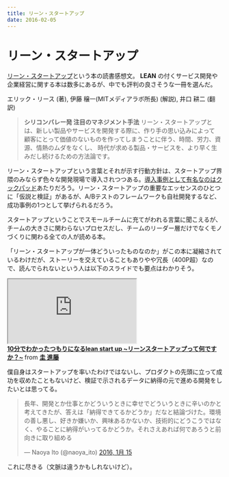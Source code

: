 ```yaml
---
title: リーン・スタートアップ
date: 2016-02-05
---
```


# リーン・スタートアップ

[リーン・スタートアップ](https://www.amazon.co.jp/dp/4822248976/?tag=1000ch-22)という本の読書感想文。 **LEAN** の付くサービス開発や企業経営に関する本は数多にあるが、中でも評判の良さそうな一冊を選んだ。

<affiliate-link
  src="https://images-na.ssl-images-amazon.com/images/I/51bOkHsFFlL._SX336_BO1,204,203,200_.jpg"
  href="https://www.amazon.co.jp/dp/4822248976/"
  tag="1000ch-22"
  title="リーン・スタートアップ">
  エリック・リース  (著), 伊藤 穣一(MITメディアラボ所長) (解説), 井口 耕二  (翻訳)
</affiliate-link>

> **シリコンバレー発 注目のマネジメント手法**
> リーン・スタートアップとは、新しい製品やサービスを開発する際に、作り手の思い込みによって
> 顧客にとって価値のないものを作ってしまうことに伴う、時間、労力、資源、情熱のムダをなくし、
> 時代が求める製品・サービスを、より早く生みだし続けるための方法論です。

リーン・スタートアップという言葉とそれが示す行動方針は、スタートアップ界隈のみならず色々な開発現場で導入されつつある。[導入事例として有名なのはクックパッド](http://itpro.nikkeibp.co.jp/article/COLUMN/20120302/384286/)あたりだろう。リーン・スタートアップの重要なエッセンスのひとつに「仮説と検証」があるが、A/Bテストのフレームワークも自社開発するなど、成功事例の1つとして挙げられるだろう。

スタートアップということでスモールチームに充てがわれる言葉に聞こえるが、チームの大きさに関わらないプロセスだし、チームのリーダー層だけでなくモノづくりに関わる全ての人が読める本。

「リーン・スタートアップが一体どういったものなのか」がこの本に凝縮されているわけだが、ストーリーを交えていることもありやや冗長（400P超）なので、読んでられないという人は以下のスライドでも要点はわかりそう。

<iframe src="https://www.slideshare.net/slideshow/embed_code/key/GuPph4hKsSbQD5"scrolling="no" style="aspect-ratio: 4/3;" allowfullscreen> </iframe> <div style="margin-bottom:5px"> <strong> <a href="//www.slideshare.net/shintokeimail/10lean-startup" title="10分でわかったつもりになるlean start up ~リーンスタートアップって何ですか？~" target="_blank">10分でわかったつもりになるlean start up ~リーンスタートアップって何ですか？~</a> </strong> from <strong><a href="//www.slideshare.net/shintokeimail" target="_blank">圭 進藤</a></strong> </div>

僕自身はスタートアップを率いたわけではないし、プロダクトの先頭に立って成功を収めたこともないけど、検証で示されるデータに納得の元で進める開発をしたいとは思ってる。

<blockquote class="twitter-tweet" data-lang="ja"><p lang="ja" dir="ltr">長年、開発とか仕事とかどういうときに幸せでどういうときに辛いのかと考えてきたが、答えは「納得できてるかどうか」だなと結論づけた。環境の善し悪し、好きか嫌いか、興味あるかないか、技術的にどうこうではなく、やることに納得がいってるかどうか。それさえあれば何であろうと前向きに取り組める</p>&mdash; Naoya Ito (@naoya_ito) <a href="https://twitter.com/naoya_ito/status/687976306789580800">2016, 1月 15</a></blockquote>

これに尽きる（文脈は違うかもしれないけど）。
